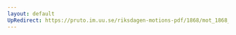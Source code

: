 ```yaml
---
layout: default
UpRedirect: https://pruto.im.uu.se/riksdagen-motions-pdf/1868/mot_1868__ak__155/mot_1868__ak__155-002.pdf
---
```

